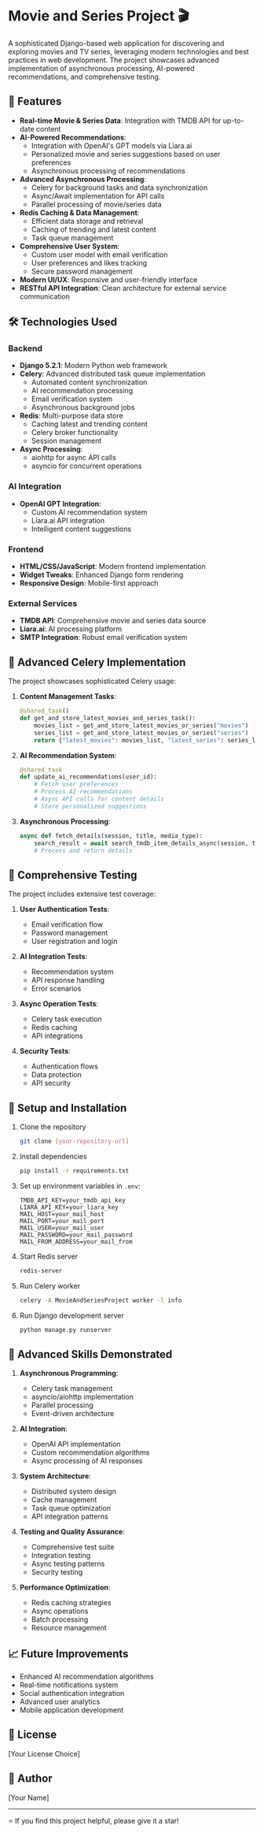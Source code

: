 # Movie and Series Project 🎬

A sophisticated Django-based web application for discovering and exploring movies and TV series, leveraging modern technologies and best practices in web development. The project showcases advanced implementation of asynchronous processing, AI-powered recommendations, and comprehensive testing.

## 🌟 Features

- **Real-time Movie & Series Data**: Integration with TMDB API for up-to-date content
- **AI-Powered Recommendations**: 
  - Integration with OpenAI's GPT models via Liara.ai
  - Personalized movie and series suggestions based on user preferences
  - Asynchronous processing of recommendations
- **Advanced Asynchronous Processing**: 
  - Celery for background tasks and data synchronization
  - Async/Await implementation for API calls
  - Parallel processing of movie/series data
- **Redis Caching & Data Management**: 
  - Efficient data storage and retrieval
  - Caching of trending and latest content
  - Task queue management
- **Comprehensive User System**: 
  - Custom user model with email verification
  - User preferences and likes tracking
  - Secure password management
- **Modern UI/UX**: Responsive and user-friendly interface
- **RESTful API Integration**: Clean architecture for external service communication

## 🛠 Technologies Used

### Backend
- **Django 5.2.1**: Modern Python web framework
- **Celery**: Advanced distributed task queue implementation
  - Automated content synchronization
  - AI recommendation processing
  - Email verification system
  - Asynchronous background jobs
- **Redis**: Multi-purpose data store
  - Caching latest and trending content
  - Celery broker functionality
  - Session management
- **Async Processing**:
  - aiohttp for async API calls
  - asyncio for concurrent operations

### AI Integration
- **OpenAI GPT Integration**: 
  - Custom AI recommendation system
  - Liara.ai API integration
  - Intelligent content suggestions

### Frontend
- **HTML/CSS/JavaScript**: Modern frontend implementation
- **Widget Tweaks**: Enhanced Django form rendering
- **Responsive Design**: Mobile-first approach

### External Services
- **TMDB API**: Comprehensive movie and series data source
- **Liara.ai**: AI processing platform
- **SMTP Integration**: Robust email verification system

## 🚀 Advanced Celery Implementation

The project showcases sophisticated Celery usage:

1. **Content Management Tasks**:
   ```python
   @shared_task()
   def get_and_store_latest_movies_and_series_task():
       movies_list = get_and_store_latest_movies_or_series("movies")
       series_list = get_and_store_latest_movies_or_series("series")
       return {"latest_movies": movies_list, "latest_series": series_list}
   ```

2. **AI Recommendation System**:
   ```python
   @shared_task
   def update_ai_recommendations(user_id):
       # Fetch user preferences
       # Process AI recommendations
       # Async API calls for content details
       # Store personalized suggestions
   ```

3. **Asynchronous Processing**:
   ```python
   async def fetch_details(session, title, media_type):
       search_result = await search_tmdb_item_details_async(session, title, media_type)
       # Process and return details
   ```

## 🧪 Comprehensive Testing

The project includes extensive test coverage:

1. **User Authentication Tests**:
   - Email verification flow
   - Password management
   - User registration and login

2. **AI Integration Tests**:
   - Recommendation system
   - API response handling
   - Error scenarios

3. **Async Operation Tests**:
   - Celery task execution
   - Redis caching
   - API integrations

4. **Security Tests**:
   - Authentication flows
   - Data protection
   - API security

## 🔧 Setup and Installation

1. Clone the repository
   ```bash
   git clone [your-repository-url]
   ```

2. Install dependencies
   ```bash
   pip install -r requirements.txt
   ```

3. Set up environment variables in `.env`:
   ```
   TMDB_API_KEY=your_tmdb_api_key
   LIARA_API_KEY=your_liara_key
   MAIL_HOST=your_mail_host
   MAIL_PORT=your_mail_port
   MAIL_USER=your_mail_user
   MAIL_PASSWORD=your_mail_password
   MAIL_FROM_ADDRESS=your_mail_from
   ```

4. Start Redis server
   ```bash
   redis-server
   ```

5. Run Celery worker
   ```bash
   celery -A MovieAndSeriesProject worker -l info
   ```

6. Run Django development server
   ```bash
   python manage.py runserver
   ```

## 🎯 Advanced Skills Demonstrated

1. **Asynchronous Programming**:
   - Celery task management
   - asyncio/aiohttp implementation
   - Parallel processing
   - Event-driven architecture

2. **AI Integration**:
   - OpenAI API implementation
   - Custom recommendation algorithms
   - Async processing of AI responses

3. **System Architecture**:
   - Distributed system design
   - Cache management
   - Task queue optimization
   - API integration patterns

4. **Testing and Quality Assurance**:
   - Comprehensive test suite
   - Integration testing
   - Async testing patterns
   - Security testing

5. **Performance Optimization**:
   - Redis caching strategies
   - Async operations
   - Batch processing
   - Resource management

## 📈 Future Improvements

- Enhanced AI recommendation algorithms
- Real-time notifications system
- Social authentication integration
- Advanced user analytics
- Mobile application development

## 📄 License

[Your License Choice]

## 👤 Author

[Your Name]

---
⭐️ If you find this project helpful, please give it a star! 
